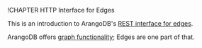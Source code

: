 !CHAPTER HTTP Interface for Edges 

This is an introduction to ArangoDB's [REST interface for edges](../../Manual/Graphs/Edges/index.html).

ArangoDB offers [graph functionality](../../Manual/Graphs/index.html); Edges are one part of that.

